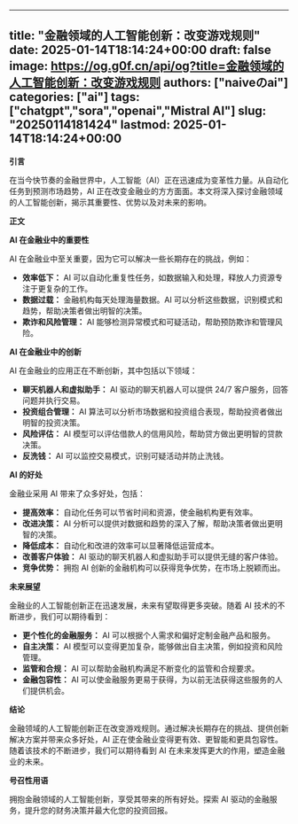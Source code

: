 
---
title: "金融领域的人工智能创新：改变游戏规则"
date: 2025-01-14T18:14:24+00:00
draft: false
image: https://og.g0f.cn/api/og?title=金融领域的人工智能创新：改变游戏规则
authors: ["naiveのai"]
categories: ["ai"]
tags: ["chatgpt","sora","openai","Mistral AI"]
slug: "20250114181424"
lastmod: 2025-01-14T18:14:24+00:00
---
**引言**

在当今快节奏的金融世界中，人工智能（AI）正在迅速成为变革性力量。从自动化任务到预测市场趋势，AI 正在改变金融业的方方面面。本文将深入探讨金融领域的人工智能创新，揭示其重要性、优势以及对未来的影响。

**正文**

**AI 在金融业中的重要性**

AI 在金融业中至关重要，因为它可以解决一些长期存在的挑战，例如：

* **效率低下：** AI 可以自动化重复性任务，如数据输入和处理，释放人力资源专注于更复杂的工作。
* **数据过载：** 金融机构每天处理海量数据。AI 可以分析这些数据，识别模式和趋势，帮助决策者做出明智的决策。
* **欺诈和风险管理：** AI 能够检测异常模式和可疑活动，帮助预防欺诈和管理风险。

**AI 在金融业中的创新**

AI 在金融业的应用正在不断创新，其中包括以下领域：

* **聊天机器人和虚拟助手：** AI 驱动的聊天机器人可以提供 24/7 客户服务，回答问题并执行交易。
* **投资组合管理：** AI 算法可以分析市场数据和投资组合表现，帮助投资者做出明智的投资决策。
* **风险评估：** AI 模型可以评估借款人的信用风险，帮助贷方做出更明智的贷款决策。
* **反洗钱：** AI 可以监控交易模式，识别可疑活动并防止洗钱。

**AI 的好处**

金融业采用 AI 带来了众多好处，包括：

* **提高效率：** 自动化任务可以节省时间和资源，使金融机构更有效率。
* **改进决策：** AI 分析可以提供对数据和趋势的深入了解，帮助决策者做出更明智的决策。
* **降低成本：** 自动化和改进的效率可以显著降低运营成本。
* **改善客户体验：** AI 驱动的聊天机器人和虚拟助手可以提供无缝的客户体验。
* **竞争优势：** 拥抱 AI 创新的金融机构可以获得竞争优势，在市场上脱颖而出。

**未来展望**

金融业的人工智能创新正在迅速发展，未来有望取得更多突破。随着 AI 技术的不断进步，我们可以期待看到：

* **更个性化的金融服务：** AI 可以根据个人需求和偏好定制金融产品和服务。
* **自主决策：** AI 模型可以变得更加复杂，能够做出自主决策，例如投资和风险管理。
* **监管和合规：** AI 可以帮助金融机构满足不断变化的监管和合规要求。
* **金融包容性：** AI 可以使金融服务更易于获得，为以前无法获得这些服务的人们提供机会。

**结论**

金融领域的人工智能创新正在改变游戏规则。通过解决长期存在的挑战、提供创新解决方案并带来众多好处，AI 正在使金融业变得更有效、更智能和更具包容性。随着该技术的不断进步，我们可以期待看到 AI 在未来发挥更大的作用，塑造金融业的未来。

**号召性用语**

拥抱金融领域的人工智能创新，享受其带来的所有好处。探索 AI 驱动的金融服务，提升您的财务决策并最大化您的投资回报。